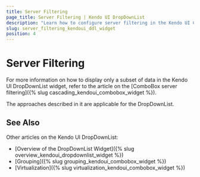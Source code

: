 ```yaml
---
title: Server Filtering
page_title: Server Filtering | Kendo UI DropDownList
description: "Learn how to configure server filtering in the Kendo UI ComboBox, DropDownList, AutoComplete and MultiSelect widgets."
slug: server_filtering_kendoui_ddl_widget
position: 4
---
```


# Server Filtering

For more information on how to display only a subset of data in the Kendo UI DropDownList widget, refer to the article on the [ComboBox server filtering]({% slug cascading_kendoui_combobox_widget %}).

The approaches described in it are applicable for the DropDownList.

## See Also

Other articles on the Kendo UI DropDownList:

* [Overview of the DropDownList Widget]({% slug overview_kendoui_dropdownlist_widget %})
* [Grouping]({% slug grouping_kendoui_combobox_widget %})
* [Virtualization]({% slug virtualization_kendoui_combobox_widget %})
